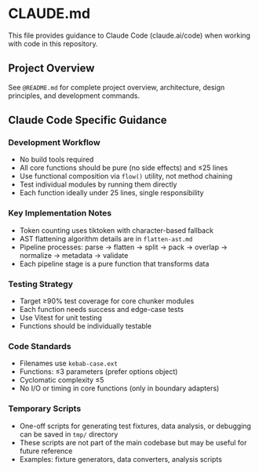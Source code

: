# CLAUDE.md

This file provides guidance to Claude Code (claude.ai/code) when working with code in this repository.

## Project Overview

See `@README.md` for complete project overview, architecture, design principles, and development commands.

## Claude Code Specific Guidance

### Development Workflow
- No build tools required
- All core functions should be pure (no side effects) and ≤25 lines
- Use functional composition via `flow()` utility, not method chaining
- Test individual modules by running them directly
- Each function ideally under 25 lines, single responsibility

### Key Implementation Notes
- Token counting uses tiktoken with character-based fallback
- AST flattening algorithm details are in `flatten-ast.md`
- Pipeline processes: parse → flatten → split → pack → overlap → normalize → metadata → validate
- Each pipeline stage is a pure function that transforms data

### Testing Strategy
- Target ≥90% test coverage for core chunker modules
- Each function needs success and edge-case tests
- Use Vitest for unit testing
- Functions should be individually testable

### Code Standards
- Filenames use `kebab-case.ext`
- Functions: ≤3 parameters (prefer options object)
- Cyclomatic complexity ≤5
- No I/O or timing in core functions (only in boundary adapters)

### Temporary Scripts
- One-off scripts for generating test fixtures, data analysis, or debugging can be saved in `tmp/` directory
- These scripts are not part of the main codebase but may be useful for future reference
- Examples: fixture generators, data converters, analysis scripts